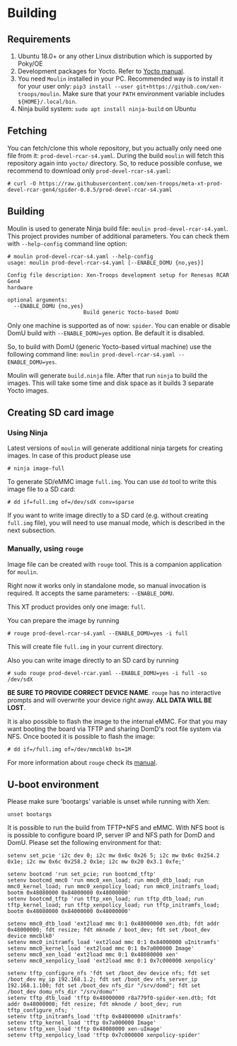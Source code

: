 # Building
## Requirements

1. Ubuntu 18.0+ or any other Linux distribution which is supported by Poky/OE
2. Development packages for Yocto. Refer to [Yocto
   manual](https://www.yoctoproject.org/docs/current/mega-manual/mega-manual.html#brief-build-system-packages).
3. You need `Moulin` installed in your PC. Recommended way is to
   install it for your user only: `pip3 install --user
   git+https://github.com/xen-troops/moulin`. Make sure that your
   `PATH` environment variable includes `${HOME}/.local/bin`.
4. Ninja build system: `sudo apt install ninja-build` on Ubuntu

## Fetching

You can fetch/clone this whole repository, but you actually only need
one file from it: `prod-devel-rcar-s4.yaml`. During the build `moulin`
will fetch this repository again into `yocto/` directory. So, to
reduce possible confuse, we recommend to download only
`prod-devel-rcar-s4.yaml`:

```
# curl -O https://raw.githubusercontent.com/xen-troops/meta-xt-prod-devel-rcar-gen4/spider-0.8.5/prod-devel-rcar-s4.yaml
```

## Building

Moulin is used to generate Ninja build file: `moulin
prod-devel-rcar-s4.yaml`. This project provides number of additional
parameters. You can check them with `--help-config` command
line option:

```
# moulin prod-devel-rcar-s4.yaml --help-config
usage: moulin prod-devel-rcar-s4.yaml [--ENABLE_DOMU {no,yes}]

Config file description: Xen-Troops development setup for Renesas RCAR Gen4
hardware

optional arguments:
  --ENABLE_DOMU {no,yes}
                        Build generic Yocto-based DomU
```

Only one machine is supported as of now: `spider`. You can enable or
disable DomU build with `--ENABLE_DOMU=yes` option.
Be default it is disabled.

So, to build with DomU (generic Yocto-based virtual machine) use the
following command line: `moulin prod-devel-rcar-s4.yaml
--ENABLE_DOMU=yes`.

Moulin will generate `build.ninja` file. After that run `ninja` to
build the images. This will take some time and disk space as it builds
3 separate Yocto images.

## Creating SD card image

### Using Ninja

Latest versions of `moulin` will generate additional ninja targets for
creating images. In case of this product please use

```
# ninja image-full
```

To generate SD/eMMC image `full.img`. You can use `dd` tool to write
this image file to a SD card:

```
# dd if=full.img of=/dev/sdX conv=sparse
```

If you want to write image directly to a SD card (e.g. without
creating `full.img` file), you will need to use manual mode, which is
described in the next subsection.

### Manually, using `rouge`

Image file can be created with `rouge` tool. This is a companion
application for `moulin`.

Right now it works only in standalone mode, so manual invocation is
required. It accepts the same parameters: `--ENABLE_DOMU`.

This XT product provides only one image: `full`.

You can prepare the image by running

```
# rouge prod-devel-rcar-s4.yaml --ENABLE_DOMU=yes -i full
```

This will create file `full.img` in your current directory.

Also you can write image directly to an SD card by running

```
# sudo rouge prod-devel-rcar.yaml --ENABLE_DOMU=yes -i full -so /dev/sdX
```

**BE SURE TO PROVIDE CORRECT DEVICE NAME**. `rouge` has no
interactive prompts and will overwrite your device right away. **ALL
DATA WILL BE LOST**.

It is also possible to flash the image to the internal eMMC.
For that you may want booting the board via TFTP and sharing DomD's
root file system via NFS. Once booted it is possible to flash the image:

```
# dd if=/full.img of=/dev/mmcblk0 bs=1M
```

For more information about `rouge` check its
[manual](https://moulin.readthedocs.io/en/latest/rouge.html).

## U-boot environment

Please make sure 'bootargs' variable is unset while running with Xen:
```
unset bootargs
```

It is possible to run the build from TFTP+NFS and eMMC. With NFS boot
is is possible to configure board IP, server IP and NFS path for DomD
and DomU. Please set the following environment for that:

```
setenv set_pcie 'i2c dev 0; i2c mw 0x6c 0x26 5; i2c mw 0x6c 0x254.2 0x1e; i2c mw 0x6c 0x258.2 0x1e; i2c mw 0x20 0x3.1 0xfe;'

setenv bootcmd 'run set_pcie; run bootcmd_tftp'
setenv bootcmd_mmc0 'run mmc0_xen_load; run mmc0_dtb_load; run mmc0_kernel_load; run mmc0_xenpolicy_load; run mmc0_initramfs_load; bootm 0x48080000 0x84000000 0x48000000'
setenv bootcmd_tftp 'run tftp_xen_load; run tftp_dtb_load; run tftp_kernel_load; run tftp_xenpolicy_load; run tftp_initramfs_load; bootm 0x48080000 0x84000000 0x48000000'

setenv mmc0_dtb_load 'ext2load mmc 0:1 0x48000000 xen.dtb; fdt addr 0x48000000; fdt resize; fdt mknode / boot_dev; fdt set /boot_dev device mmcblk0'
setenv mmc0_initramfs_load 'ext2load mmc 0:1 0x84000000 uInitramfs'
setenv mmc0_kernel_load 'ext2load mmc 0:1 0x7a000000 Image'
setenv mmc0_xen_load 'ext2load mmc 0:1 0x48080000 xen'
setenv mmc0_xenpolicy_load 'ext2load mmc 0:1 0x7c000000 xenpolicy'

setenv tftp_configure_nfs 'fdt set /boot_dev device nfs; fdt set /boot_dev my_ip 192.168.1.2; fdt set /boot_dev nfs_server_ip 192.168.1.100; fdt set /boot_dev nfs_dir "/srv/domd"; fdt set /boot_dev domu_nfs_dir "/srv/domu"'
setenv tftp_dtb_load 'tftp 0x48000000 r8a779f0-spider-xen.dtb; fdt addr 0x48000000; fdt resize; fdt mknode / boot_dev; run tftp_configure_nfs; '
setenv tftp_initramfs_load 'tftp 0x84000000 uInitramfs'
setenv tftp_kernel_load 'tftp 0x7a000000 Image'
setenv tftp_xen_load 'tftp 0x48080000 xen-uImage'
setenv tftp_xenpolicy_load 'tftp 0x7c000000 xenpolicy-spider'

```
